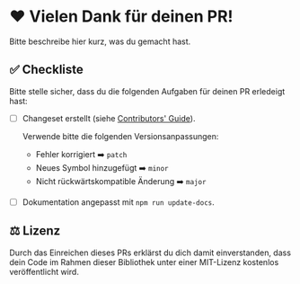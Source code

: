 # ❤️ Vielen Dank für deinen PR!

Bitte beschreibe hier kurz, was du gemacht hast.

## ✅ Checkliste

Bitte stelle sicher, dass du die folgenden Aufgaben für deinen PR erledeigt hast:

- [ ] Changeset erstellt (siehe [Contributors' Guide](CONTRIBUTING.md)).

  Verwende bitte die folgenden Versionsanpassungen:

  - Fehler korrigiert ➡️ `patch`
  - Neues Symbol hinzugefügt ➡️ `minor`
  - Nicht rückwärtskompatible Änderung ➡️ `major`

- [ ] Dokumentation angepasst mit `npm run update-docs`.

## ⚖️ Lizenz

Durch das Einreichen dieses PRs erklärst du dich damit einverstanden, dass dein Code im Rahmen dieser Bibliothek unter einer MIT-Lizenz kostenlos veröffentlicht wird.
